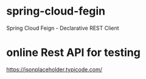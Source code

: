 # spring-cloud-fegin
Spring Cloud Feign - Declarative REST Client

# online Rest API for testing 

https://jsonplaceholder.typicode.com/
